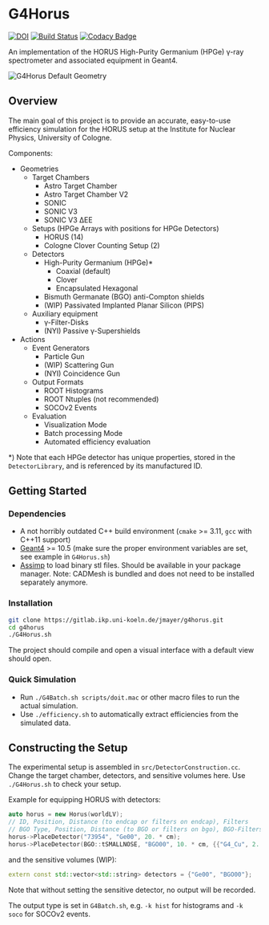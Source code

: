# G4Horus

[![DOI](https://zenodo.org/badge/130987160.svg)](https://zenodo.org/badge/latestdoi/130987160)
[![Build Status](https://travis-ci.org/janmayer/G4Horus.svg?branch=master)](https://travis-ci.org/janmayer/G4Horus)
[![Codacy Badge](https://api.codacy.com/project/badge/Grade/63623e8d5afb46b3a83014f7281af38c)](https://www.codacy.com/manual/janmayer/G4Horus)

An implementation of the HORUS High-Purity Germanium (HPGe) γ-ray spectrometer and associated equipment in Geant4.

![G4Horus Default Geometry](doc/g4horus.png)

## Overview

The main goal of this project is to provide an accurate, easy-to-use efficiency simulation for the HORUS setup at the Institute for Nuclear Physics, University of Cologne.

Components:

- Geometries
    - Target Chambers
        - Astro Target Chamber
        - Astro Target Chamber V2
        - SONIC
        - SONIC V3
        - SONIC V3 ΔEE
    - Setups (HPGe Arrays with positions for HPGe Detectors)
        - HORUS (14)
        - Cologne Clover Counting Setup (2)
    - Detectors
        - High-Purity Germanium (HPGe)*
            - Coaxial (default)
            - Clover
            - Encapsulated Hexagonal
        - Bismuth Germanate (BGO) anti-Compton shields
        - (WIP) Passivated Implanted Planar Silicon (PIPS)
    - Auxiliary equipment
        - γ-Filter-Disks
        - (NYI) Passive γ-Supershields
- Actions
    - Event Generators
        - Particle Gun
        - (WIP) Scattering Gun
        - (NYI) Coincidence Gun
    - Output Formats
        - ROOT Histograms
        - ROOT Ntuples (not recommended)
        - SOCOv2 Events
    - Evaluation
        - Visualization Mode
        - Batch processing Mode
        - Automated efficiency evaluation

\*) Note that each HPGe detector has unique properties, stored in the `DetectorLibrary`, and is referenced by its manufactured ID.

## Getting Started

### Dependencies

- A not horribly outdated C++ build environment (`cmake` >= 3.11, `gcc` with C++11 support)
- [Geant4](https://github.com/Geant4/geant4) >= 10.5 (make sure the proper environment variables are set, see example in `G4Horus.sh`)
- [Assimp](https://www.assimp.org/) to load binary stl files. Should be available in your package manager. Note: CADMesh is bundled and does not need to be installed separately anymore.

### Installation

```sh
git clone https://gitlab.ikp.uni-koeln.de/jmayer/g4horus.git
cd g4horus
./G4Horus.sh
```

The project should compile and open a visual interface with a default view should open.

### Quick Simulation

- Run `./G4Batch.sh scripts/doit.mac` or other macro files to run the actual simulation.
- Use `./efficiency.sh` to automatically extract efficiencies from the simulated data.

## Constructing the Setup

The experimental setup is assembled in `src/DetectorConstruction.cc`. Change the target chamber, detectors, and sensitive volumes here.
Use `./G4Horus.sh` to check your setup.

Example for equipping HORUS with detectors:

```C++
auto horus = new Horus(worldLV);
// ID, Position, Distance (to endcap or filters on endcap), Filters
// BGO Type, Position, Distance (to BGO or filters on bgo), BGO-Filters
horus->PlaceDetector("73954", "Ge00", 20. * cm);
horus->PlaceDetector(BGO::tSMALLNOSE, "BGO00", 10. * cm, {{"G4_Cu", 2. * mm}});
```

and the sensitive volumes (WIP):

```C++
extern const std::vector<std::string> detectors = {"Ge00", "BGO00"};
```

Note that without setting the sensitive detector, no output will be recorded.

The output type is set in `G4Batch.sh`, e.g. `-k hist` for histograms and `-k soco` for SOCOv2 events.
